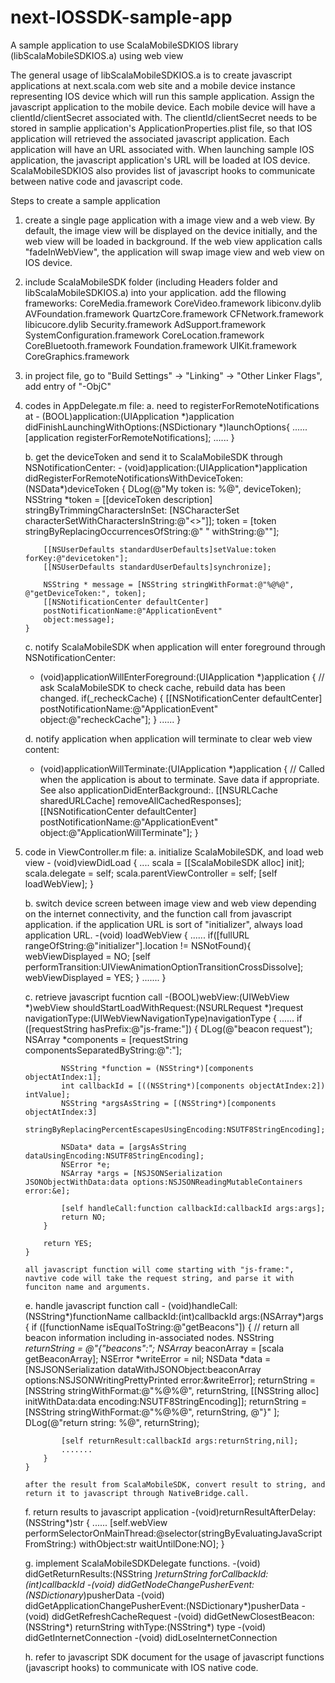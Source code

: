 # next-IOSSDK-sample-app
A sample application to use ScalaMobileSDKIOS library (libScalaMobileSDKIOS.a) using web view

The general usage of libScalaMobileSDKIOS.a is to create javascript applications at next.scala.com web site and a mobile device instance representing IOS device which will run this sample application. Assign the javascript application to the mobile device. Each mobile device will have a clientId/clientSecret associated with. The clientId/clientSecret needs to be stored in samplie application's ApplicationProperties.plist file, so that IOS application will retrieved the associated javascript application. Each application will have an URL associated with. When launching sample IOS application, the javascript application's URL will be loaded at IOS device. ScalaMobileSDKIOS also provides list of javascript hooks to communicate between native code and javascript code.

Steps to create a sample application

1.  create a single page application with a image view and a web view. By default, the image view will be displayed on the device initially, and the web view will be loaded in background. If the web view application calls "fadeInWebView", the application will swap image view and web view on IOS device.

2.  include ScalaMobileSDK folder (including Headers folder and libScalaMobileSDKIOS.a) into your application. add the fllowing frameworks:
	CoreMedia.framework
	CoreVideo.framework
	libiconv.dylib
	AVFoundation.framework
	QuartzCore.framework
	CFNetwork.framework
	libicucore.dylib
	Security.framework
	AdSupport.framework
	SystemConfiguration.framework
	CoreLocation.framework
	CoreBluetooth.framework
	Foundation.framework
	UIKit.framework
	CoreGraphics.framework

3.  in project file, go to "Build Settings" -> "Linking" -> "Other Linker Flags", add entry of "-ObjC"

4.  codes in AppDelegate.m file:
    a.  need to registerForRemoteNotifications at 
        - (BOOL)application:(UIApplication *)application didFinishLaunchingWithOptions:(NSDictionary *)launchOptions{
          ......
          [application registerForRemoteNotifications];
          ......
        }
    
    b.  get the deviceToken and send it to ScalaMobileSDK through NSNotificationCenter:
    	- (void)application:(UIApplication*)application didRegisterForRemoteNotificationsWithDeviceToken:(NSData*)deviceToken {
    	    DLog(@"My token is: %@", deviceToken);
    	    NSString *token = [[deviceToken description] stringByTrimmingCharactersInSet: [NSCharacterSet characterSetWithCharactersInString:@"<>"]];
    	    token = [token stringByReplacingOccurrencesOfString:@" " withString:@""];
    
    	    [[NSUserDefaults standardUserDefaults]setValue:token forKey:@"devicetoken"];
    	    [[NSUserDefaults standardUserDefaults]synchronize];
    
    	    NSString * message = [NSString stringWithFormat:@"%@%@", @"getDeviceToken:", token];
    	    [[NSNotificationCenter defaultCenter]
     		postNotificationName:@"ApplicationEvent"
     		object:message];
	    }

    c.	notify ScalaMobileSDK when application will enter foreground through NSNotificationCenter:
	- (void)applicationWillEnterForeground:(UIApplication *)application {
    	    // ask ScalaMobileSDK to check cache, rebuild data has been changed.
    	    if(_recheckCache) {
        	[[NSNotificationCenter defaultCenter]
         	    postNotificationName:@"ApplicationEvent"
         	    object:@"recheckCache"];
    	    }
    		......
	}
		
    d.	notify application when application will terminate to clear web view content:
	- (void)applicationWillTerminate:(UIApplication *)application {
    		// Called when the application is about to terminate. Save data if appropriate. See also applicationDidEnterBackground:.
   			[[NSURLCache sharedURLCache] removeAllCachedResponses];
    		[[NSNotificationCenter defaultCenter]
     			postNotificationName:@"ApplicationEvent"
     			object:@"ApplicationWillTerminate"];
		}

4.	code in ViewController.m file:
	a.	initialize ScalaMobileSDK, and load web view
		- (void)viewDidLoad {
			....
			scala = [[ScalaMobileSDK alloc] init];
    		scala.delegate = self;
    		scala.parentViewController = self;
    		[self loadWebView];
		}
		
	b.	switch device screen between image view and web view depending on the internet connectivity, and the function call from javascript application.
		if the application URL is sort of "initializer", always load application URL.
		-(void) loadWebView {
			......
			if([fullURL rangeOfString:@"initializer"].location != NSNotFound){
                webViewDisplayed = NO;
                [self performTransition:UIViewAnimationOptionTransitionCrossDissolve];
                webViewDisplayed = YES;
            }
			.......
		}
	
	c.	retrieve javascript fucntion call
		-(BOOL)webView:(UIWebView *)webView shouldStartLoadWithRequest:(NSURLRequest *)request navigationType:(UIWebViewNavigationType)navigationType {
    		......
    		if ([requestString hasPrefix:@"js-frame:"]) {
        		DLog(@"beacon request");
        		NSArray *components = [requestString componentsSeparatedByString:@":"];
        
        		NSString *function = (NSString*)[components objectAtIndex:1];
        		int callbackId = [((NSString*)[components objectAtIndex:2]) intValue];
        		NSString *argsAsString = [(NSString*)[components objectAtIndex:3]
                                  stringByReplacingPercentEscapesUsingEncoding:NSUTF8StringEncoding];
        
        		NSData* data = [argsAsString dataUsingEncoding:NSUTF8StringEncoding];
        		NSError *e;
        		NSArray *args = [NSJSONSerialization JSONObjectWithData:data options:NSJSONReadingMutableContainers error:&e];

        		[self handleCall:function callbackId:callbackId args:args];
        		return NO;
    		}
    
    		return YES;
		}
		
		all javascript function will come starting with "js-frame:", navtive code will take the request string, and parse it with funciton name and arguments.
		
	e.	handle javascript function call
		- (void)handleCall:(NSString*)functionName callbackId:(int)callbackId args:(NSArray*)args {
    		if ([functionName isEqualToString:@"getBeacons"]) {
    			// return all beacon information including in-associated nodes.
        		NSString *returnString = @"{\"beacons\":";
        		NSArray* beaconArray = [scala getBeaconArray];
        		NSError *writeError = nil;
        		NSData *data = [NSJSONSerialization dataWithJSONObject:beaconArray options:NSJSONWritingPrettyPrinted error:&writeError];
        		returnString = [NSString stringWithFormat:@"%@%@", returnString, [[NSString alloc] initWithData:data encoding:NSUTF8StringEncoding]];
        		returnString = [NSString stringWithFormat:@"%@%@", returnString, @"}" ];
        		DLog(@"return string: %@", returnString);
        
        		[self returnResult:callbackId args:returnString,nil];
    			.......
    		}
		}
		
		after the result from ScalaMobileSDK, convert result to string, and return it to javascript through NativeBridge.call.
		
	f.	return results to javascript application
		-(void)returnResultAfterDelay:(NSString*)str {
    		......
    	    [self.webView performSelectorOnMainThread:@selector(stringByEvaluatingJavaScriptFromString:) withObject:str waitUntilDone:NO];
		}	
    
    g.	implement ScalaMobileSDKDelegate functions.
    	-(void) didGetReturnResults:(NSString *)returnString forCallbackId:(int)callbackId 
    	-(void) didGetNodeChangePusherEvent:(NSDictionary*)pusherData
    	-(void) didGetApplicationChangePusherEvent:(NSDictionary*)pusherData
    	-(void) didGetRefreshCacheRequest
    	-(void) didGetNewClosestBeacon:(NSString*) returnString withType:(NSString*) type
	-(void) didGetInternetConnection
	-(void) didLoseInternetConnection
		
     h.	refer to javascript SDK document for the usage of javascript functions (javascript hooks) to communicate with IOS native code.
    			
    			
    			
    			
    			
    			
    			
    			
    			
    			
